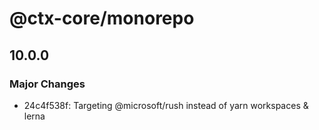 # @ctx-core/monorepo

## 10.0.0
### Major Changes

- 24c4f538f: Targeting @microsoft/rush instead of yarn workspaces & lerna
